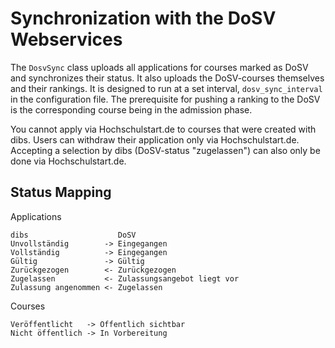 # Synchronization with the DoSV Webservices

The `DosvSync` class uploads all applications for courses marked as DoSV and synchronizes their
status. It also uploads the DoSV-courses themselves and their rankings. It is designed to run at a
set interval, `dosv_sync_interval` in the configuration file. The prerequisite for pushing a ranking
to the DoSV is the corresponding course being in the admission phase.

You cannot apply via Hochschulstart.de to courses that were created with dibs. Users can withdraw
their application only via Hochschulstart.de. Accepting a selection by dibs (DoSV-status
"zugelassen") can also only be done via Hochschulstart.de.

## Status Mapping

Applications

    dibs                    DoSV
    Unvollständig        -> Eingegangen
    Vollständig          -> Eingegangen
    Gültig               -> Gültig
    Zurückgezogen        <- Zurückgezogen
    Zugelassen           <- Zulassungsangebot liegt vor
    Zulassung angenommen <- Zugelassen

Courses

    Veröffentlicht   -> Öffentlich sichtbar
    Nicht öffentlich -> In Vorbereitung
